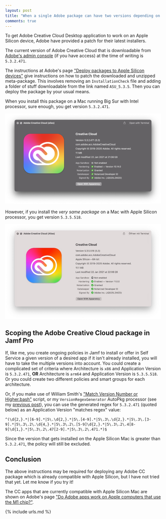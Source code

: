 ```yaml
---
layout: post
title: "When a single Adobe package can have two versions depending on architecture"
comments: true
---
```


To get Adobe Creative Cloud Desktop application to work on an Apple Silicon device, Adobe have provided a patch for their latest installers.

The current version of Adobe Creative Cloud that is downloadable from [Adobe's admin console](https://adminconsole.adobe.com) (if you have access) at the time of writing is `5.3.2.471`.

The instructions at Adobe's page ["Deploy packages to Apple Silicon devices"][1] give instructions on how to patch the downloaded and unzipped meta-package. This involves removing an `InstallationCheck` file and adding a folder of stuff downloadable from the link named `ASU_5.3.5`. Then you can deploy the package by your usual means.

When you install this package on a Mac running Big Sur with Intel processor, sure enough, you get version `5.3.2.471`.

![Creative Cloud Desktop App on Intel](/assets/images/adobe-ccda-intel.png)

However, if you install the _very same package_ on a Mac with Apple Silicon processor, you get version `5.3.5.518`.

![Creative Cloud Desktop App on Apple Silicon](/assets/images/adobe-ccda-m1.png)

## Scoping the Adobe Creative Cloud package in Jamf Pro

If, like me, you create ongoing policies in Jamf to install or offer in Self Service a given version of a desired app if it isn't already installed, you will have to take the multiple versions into account. You could create a complicated set of criteria where Architecture is `x86` and Application Version is `5.3.2.471`, **OR** Architecture is `arm64` and Application Version is `5.3.5.518`. Or you could create two different policies and smart groups for each architecture.

Or, if you make use of William Smith's ["Match Version Number or Higher.bash"][2] script, or my `VersionRegexGenerator` AutoPkg processor (see my [previous post][3]), you can use the generated regex for `5.3.2.471` (quoted below) as an Application Version "matches regex" value:

    ^(\d{2,}.*|[6-9].*|5\.\d{2,}.*|5\.[4-9].*|5\.3\.\d{2,}.*|5\.3\.[3-9].*|5\.3\.2\.\d{4,}.*|5\.3\.2\.[5-9]\d{2,}.*|5\.3\.2\.4[8-9]\d{1,}.*|5\.3\.2\.47[2-9].*|5\.3\.2\.471.*)$

Since the version that gets installed on the Apple Silicon Mac is greater than `5.3.2.471`, the policy will still be excluded.

## Conclusion

The above instructions may be required for deploying any Adobe CC package which is already compatible with Apple Silicon, but I have not tried that yet. Let me know if you try it!

The CC apps that are currently compatible with Apple Silicon Mac are shown on Adobe's page ["Do Adobe apps work on Apple computers that use the M1 chip?"][4].

[1]: https://helpx.adobe.com/enterprise/kb/deploy-packages-to-arm-devices.html
[2]: https://gist.github.com/talkingmoose/2cf20236e665fcd7ec41311d50c89c0e
[3]: https://grahamrpugh.com/2020/09/17/better-jamf-policy-version-control-autopkg.html
[4]: https://helpx.adobe.com/download-install/kb/apple-silicon-m1-chip.html

{% include urls.md %}
